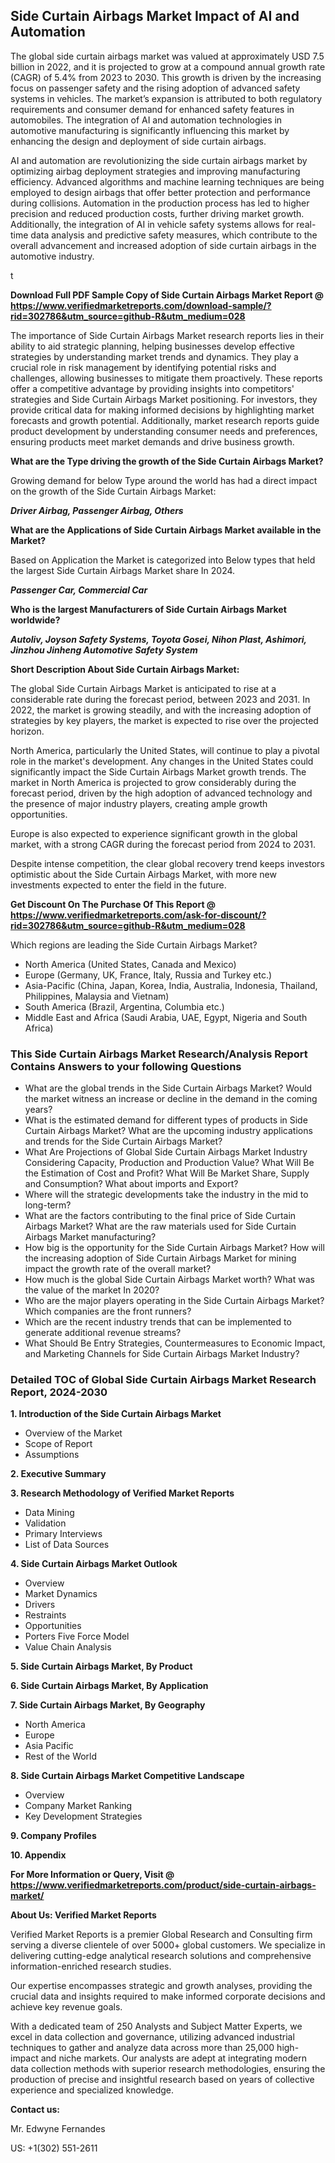 <h2>Side Curtain Airbags Market Impact of AI and Automation</h2><p>The global side curtain airbags market was valued at approximately USD 7.5 billion in 2022, and it is projected to grow at a compound annual growth rate (CAGR) of 5.4% from 2023 to 2030. This growth is driven by the increasing focus on passenger safety and the rising adoption of advanced safety systems in vehicles. The market’s expansion is attributed to both regulatory requirements and consumer demand for enhanced safety features in automobiles. The integration of AI and automation technologies in automotive manufacturing is significantly influencing this market by enhancing the design and deployment of side curtain airbags.</p><p>AI and automation are revolutionizing the side curtain airbags market by optimizing airbag deployment strategies and improving manufacturing efficiency. Advanced algorithms and machine learning techniques are being employed to design airbags that offer better protection and performance during collisions. Automation in the production process has led to higher precision and reduced production costs, further driving market growth. Additionally, the integration of AI in vehicle safety systems allows for real-time data analysis and predictive safety measures, which contribute to the overall advancement and increased adoption of side curtain airbags in the automotive industry.</p>t</p><p id="" class=""><strong>Download Full PDF Sample Copy of Side Curtain Airbags Market Report @ <a href="https://www.verifiedmarketreports.com/download-sample/?rid=302786&utm_source=github-R&utm_medium=028" target="_blank">https://www.verifiedmarketreports.com/download-sample/?rid=302786&utm_source=github-R&utm_medium=028</a></strong></p><p>The importance of&nbsp;Side Curtain Airbags Market research reports lies in their ability to aid strategic planning, helping businesses develop effective strategies by understanding market trends and dynamics. They play a crucial role in risk management by identifying potential risks and challenges, allowing businesses to mitigate them proactively. These reports offer a competitive advantage by providing insights into competitors' strategies and Side Curtain Airbags Market positioning. For investors, they provide critical data for making informed decisions by highlighting market forecasts and growth potential. Additionally, market research reports guide product development by understanding consumer needs and preferences, ensuring products meet market demands and drive business growth.</p><p><strong>What are the&nbsp;Type driving the growth of the Side Curtain Airbags Market?</strong></p><p id="" class="">Growing demand for below Type around the world has had a direct impact on the growth of the Side Curtain Airbags Market:</p><em><strong>Driver Airbag, Passenger Airbag, Others</strong></em></p><strong>What are the&nbsp;Applications&nbsp;of Side Curtain Airbags Market available in the Market?</strong></p><p id="" class="">Based on Application the Market is categorized into Below types that held the largest Side Curtain Airbags Market share In 2024.</p><em><strong>Passenger Car, Commercial Car</strong></em></p><strong>Who is the largest Manufacturers of Side Curtain Airbags Market worldwide?</strong></p><p><em><strong>Autoliv, Joyson Safety Systems, Toyota Gosei, Nihon Plast, Ashimori, Jinzhou Jinheng Automotive Safety System</strong></em></p><p id="" class=""><strong>Short Description About Side Curtain Airbags Market:</strong></p><p>The global Side Curtain Airbags Market is anticipated to rise at a considerable rate during the forecast period, between 2023 and 2031. In 2022, the market is growing steadily, and with the increasing adoption of strategies by key players, the market is expected to rise over the projected horizon.</p><p>North America, particularly the United States, will continue to play a pivotal role in the market's development. Any changes in the United States could significantly impact the Side Curtain Airbags Market growth trends. The market in North America is projected to grow considerably during the forecast period, driven by the high adoption of advanced technology and the presence of major industry players, creating ample growth opportunities.</p><p>Europe is also expected to experience significant growth in the global market, with a strong CAGR during the forecast period from 2024 to 2031.</p><p>Despite intense competition, the clear global recovery trend keeps investors optimistic about the Side Curtain Airbags Market, with more new investments expected to enter the field in the future.</p><p id="" class=""><strong>Get Discount On The Purchase Of This Report @ <a href="https://www.verifiedmarketreports.com/ask-for-discount/?rid=302786&utm_source=github-R&utm_medium=028" target="_blank">https://www.verifiedmarketreports.com/ask-for-discount/?rid=302786&utm_source=github-R&utm_medium=028</a></strong></p>Which regions are leading the Side Curtain Airbags Market?</p><ul><li>North America (United States, Canada and Mexico)</li><li>Europe (Germany, UK, France, Italy, Russia and Turkey etc.)</li><li>Asia-Pacific (China, Japan, Korea, India, Australia, Indonesia, Thailand, Philippines, Malaysia and Vietnam)</li><li>South America (Brazil, Argentina, Columbia etc.)</li><li>Middle East and Africa (Saudi Arabia, UAE, Egypt, Nigeria and South Africa)</li></ul><h3 id="" class="">This Side Curtain Airbags Market Research/Analysis Report Contains Answers to your following Questions</h3><ul><li>What are the global trends in the Side Curtain Airbags Market? Would the market witness an increase or decline in the demand in the coming years?</li><li>What is the estimated demand for different types of products in Side Curtain Airbags Market? What are the upcoming industry applications and trends for the Side Curtain Airbags Market?</li><li>What Are Projections of Global Side Curtain Airbags Market Industry Considering Capacity, Production and Production Value? What Will Be the Estimation of Cost and Profit? What Will Be Market Share, Supply and Consumption? What about imports and Export?</li><li>Where will the strategic developments take the industry in the mid to long-term?</li><li>What are the factors contributing to the final price of Side Curtain Airbags Market? What are the raw materials used for Side Curtain Airbags Market manufacturing?</li><li>How big is the opportunity for the Side Curtain Airbags Market? How will the increasing adoption of Side Curtain Airbags Market for mining impact the growth rate of the overall market?</li><li>How much is the global Side Curtain Airbags Market worth? What was the value of the market In 2020?</li><li>Who are the major players operating in the Side Curtain Airbags Market? Which companies are the front runners?</li><li>Which are the recent industry trends that can be implemented to generate additional revenue streams?</li><li>What Should Be Entry Strategies, Countermeasures to Economic Impact, and Marketing Channels for Side Curtain Airbags Market Industry?</li></ul><h3 id="" class="">Detailed TOC of Global Side Curtain Airbags Market Research Report, 2024-2030</h3><p id="" class=""><strong>1. Introduction of the Side Curtain Airbags Market</strong></p><ul><li>Overview of the Market</li><li>Scope of Report</li><li>Assumptions</li></ul><p id="" class=""><strong>2. Executive Summary</strong></p><p id="" class=""><strong>3. Research Methodology of Verified Market Reports</strong></p><ul><li>Data Mining</li><li>Validation</li><li>Primary Interviews</li><li>List of Data Sources</li></ul><p id="" class=""><strong>4. Side Curtain Airbags Market Outlook</strong></p><ul><li>Overview</li><li>Market Dynamics</li><li>Drivers</li><li>Restraints</li><li>Opportunities</li><li>Porters Five Force Model</li><li>Value Chain Analysis</li></ul><p id="" class=""><strong>5. Side Curtain Airbags Market, By Product</strong></p><p id="" class=""><strong>6. Side Curtain Airbags Market, By Application</strong></p><p id="" class=""><strong>7. Side Curtain Airbags Market, By Geography</strong></p><ul><li>North America</li><li>Europe</li><li>Asia Pacific</li><li>Rest of the World</li></ul><p id="" class=""><strong>8. Side Curtain Airbags Market Competitive Landscape</strong></p><ul><li>Overview</li><li>Company Market Ranking</li><li>Key Development Strategies</li></ul><p id="" class=""><strong>9. Company Profiles</strong></p><p id="" class=""><strong>10. Appendix</strong></p><p id="" class=""><strong>For More Information or Query, Visit @ <a href="https://www.verifiedmarketreports.com/product/side-curtain-airbags-market/" target="_blank">https://www.verifiedmarketreports.com/product/side-curtain-airbags-market/</a></strong></p><p id="" class=""><strong>About Us: Verified Market Reports</strong></p><p id="" class="">Verified Market Reports is a premier Global Research and Consulting firm serving a diverse clientele of over 5000+ global customers. We specialize in delivering cutting-edge analytical research solutions and comprehensive information-enriched research studies.</p><p id="" class="">Our expertise encompasses strategic and growth analyses, providing the crucial data and insights required to make informed corporate decisions and achieve key revenue goals.</p><p id="" class="">With a dedicated team of 250 Analysts and Subject Matter Experts, we excel in data collection and governance, utilizing advanced industrial techniques to gather and analyze data across more than 25,000 high-impact and niche markets. Our analysts are adept at integrating modern data collection methods with superior research methodologies, ensuring the production of precise and insightful research based on years of collective experience and specialized knowledge.</p><p id="" class=""><strong>Contact us:</strong></p><p id="" class="">Mr. Edwyne Fernandes</p><p id="" class="">US: +1(302) 551-2611</p>